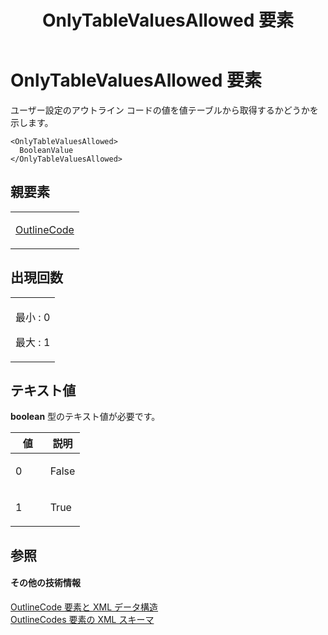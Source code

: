 ﻿---
title: OnlyTableValuesAllowed 要素
TOCTitle: OnlyTableValuesAllowed 要素
ms:assetid: 2fd6405e-110a-4a62-adea-164b24f147c8
ms:mtpsurl: https://msdn.microsoft.com/ja-jp/library/Bb968454(v=office.12)
ms:contentKeyID: 16734345
ms.date: 06/30/2008
mtps_version: v=office.12
ms.translationtype: HT
---

# OnlyTableValuesAllowed 要素

ユーザー設定のアウトライン コードの値を値テーブルから取得するかどうかを示します。

    <OnlyTableValuesAllowed>
      BooleanValue
    </OnlyTableValuesAllowed>

## 親要素

<table>
<colgroup>
<col style="width: 100%" />
</colgroup>
<tbody>
<tr class="odd">
<td><p><a href="outlinecode-element.md">OutlineCode</a></p></td>
</tr>
</tbody>
</table>


## 出現回数


<table>
<colgroup>
<col style="width: 100%" />
</colgroup>
<tbody>
<tr class="odd">
<td><p>最小 : 0</p>
<p>最大 : 1</p></td>
</tr>
</tbody>
</table>


## テキスト値

**boolean** 型のテキスト値が必要です。

<table>
<colgroup>
<col style="width: 50%" />
<col style="width: 50%" />
</colgroup>
<thead>
<tr class="header">
<th>値</th>
<th>説明</th>
</tr>
</thead>
<tbody>
<tr class="odd">
<td><p>0</p></td>
<td><p>False</p></td>
</tr>
<tr class="even">
<td><p>1</p></td>
<td><p>True</p></td>
</tr>
</tbody>
</table>


## 参照

#### その他の技術情報

[OutlineCode 要素と XML データ構造](outlinecode-elements-and-xml-structure.md)  
[OutlineCodes 要素の XML スキーマ](xml-schema-for-the-outlinecodes-element.md)

